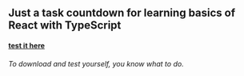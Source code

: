 ## Just a task countdown for learning basics of React with TypeScript

#### [test it here](https://brunomistro.github.io/type-studies/)
###### To download and test yourself, you know what to do.
